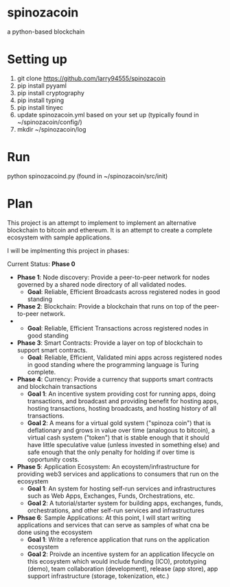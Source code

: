 # spinozacoin
a python-based blockchain

# Setting up
1. git clone https://github.com/larry94555/spinozacoin
2. pip install pyyaml
3. pip install cryptography
4. pip install typing
5. pip install tinyec
6. update spinozacoin.yml based on your set up (typically found in ~/spinozacoin/config/)
7. mkdir ~/spinozacoin/log

# Run
python spinozacoind.py (found in ~/spinozacoin/src/init)

# Plan

This project is an attempt to implement to implement an alternative blockchain to bitcoin and ethereum.  It is an attempt to create a complete ecosystem with sample applications.

I will be implmenting this project in phases:

Current Status:  **Phase 0**

* **Phase 1**:  Node discovery:  Provide a peer-to-peer network for nodes governed by a shared node directory of all validated nodes.
    * **Goal**: Reliable, Efficient Broadcasts across registered nodes in good standing
* **Phase 2**:  Blockchain:  Provide a blockchain that runs on top of the peer-to-peer network.
*   * **Goal**: Reliable, Efficient Transactions across registered nodes in good standing  
* **Phase 3**:  Smart Contracts:  Provide a layer on top of blockchain to support smart contracts.
    * **Goal**: Reliable, Efficient, Validated mini apps across registered nodes in good standing where the programming language is Turing complete. 
* **Phase 4**:  Currency:  Provide a currency that supports smart contracts and blockchain transactions
    * **Goal 1**: An incentive system providing cost for running apps, doing transactions, and broadcast and providing benefit for hosting apps, hosting transactions, hosting broadcasts, and hosting history of all transactions.
    * **Goal 2**: A means for a virtual gold system ("spinoza coin") that is deflationary and grows in value over time (analogous to bitcoin), a virtual cash system ("token") that is stable enough that it should have little speculative value (unless invested in something else) and safe enough that the only penalty for holding if over time is opportunity costs.   
* **Phase 5**:  Application Ecosystem:  An ecoystem/infrastructure for providing web3 services and applications to consumers that run on the ecosystem
    * **Goal 1**: An system for hosting self-run services and infrastructures such as Web Apps, Exchanges, Funds, Orchestrations, etc. 
    * **Goal 2**: A tutorial/starter system for building apps, exchanges, funds, orchestrations, and other self-run services and infrastructures  
* **Phsae 6**:  Sample Applications:  At this point, I will start writing applications and services that can serve as samples of what cna be done using the ecosystem
    * **Goal 1**: Write a reference application that runs on the application ecosystem
    * **Goal 2**: Proivde an incentive system for an application lifecycle on this ecosystem which would include funding (ICO), prototyping (demo), team collaboration (development), release (app store), app support infrastructure (storage, tokenization, etc.) 
